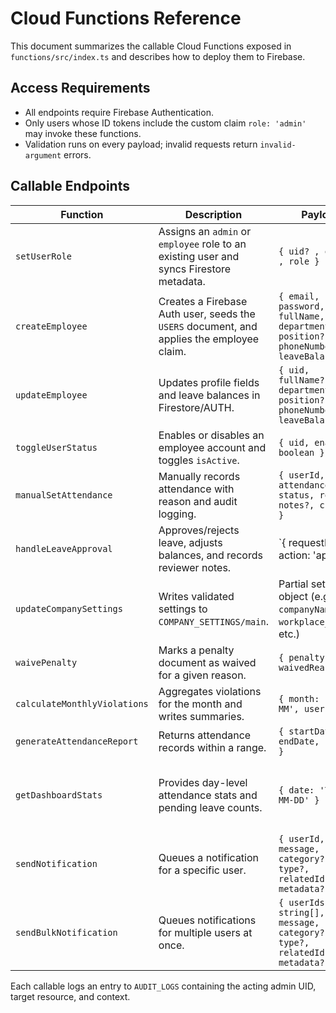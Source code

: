 # Cloud Functions Reference

This document summarizes the callable Cloud Functions exposed in `functions/src/index.ts` and describes how to deploy them to Firebase.

## Access Requirements
- All endpoints require Firebase Authentication.
- Only users whose ID tokens include the custom claim `role: 'admin'` may invoke these functions.
- Validation runs on every payload; invalid requests return `invalid-argument` errors.

## Callable Endpoints
| Function | Description | Payload | Response |
| --- | --- | --- | --- |
| `setUserRole` | Assigns an `admin` or `employee` role to an existing user and syncs Firestore metadata. | `{ uid? , email? , role }` | `{ success: true, message }` |
| `createEmployee` | Creates a Firebase Auth user, seeds the `USERS` document, and applies the employee claim. | `{ email, password, fullName, department?, position?, phoneNumber?, leaveBalances? }` | `{ uid }` |
| `updateEmployee` | Updates profile fields and leave balances in Firestore/AUTH. | `{ uid, fullName?, department?, position?, phoneNumber?, leaveBalances? }` | `{ success: true }` |
| `toggleUserStatus` | Enables or disables an employee account and toggles `isActive`. | `{ uid, enable: boolean }` | `{ success: true }` |
| `manualSetAttendance` | Manually records attendance with reason and audit logging. | `{ userId, attendanceDate, status, reason, notes?, checks? }` | `{ success: true }` |
| `handleLeaveApproval` | Approves/rejects leave, adjusts balances, and records reviewer notes. | `{ requestId, action: 'approve' | 'reject', notes? }` | `{ success: true }` |
| `updateCompanySettings` | Writes validated settings to `COMPANY_SETTINGS/main`. | Partial settings object (e.g. `companyName`, `workplace_center`, etc.) | `{ success: true }` |
| `waivePenalty` | Marks a penalty document as waived for a given reason. | `{ penaltyId, waivedReason }` | `{ success: true }` |
| `calculateMonthlyViolations` | Aggregates violations for the month and writes summaries. | `{ month: 'YYYY-MM', userId? }` | `{ processed }` |
| `generateAttendanceReport` | Returns attendance records within a range. | `{ startDate, endDate, userId? }` | `{ total, records }` |
| `getDashboardStats` | Provides day-level attendance stats and pending leave counts. | `{ date: 'YYYY-MM-DD' }` | `{ attendance: { present, absent, halfDay, total }, pendingLeaves }` |
| `sendNotification` | Queues a notification for a specific user. | `{ userId, title, message, category?, type?, relatedId?, metadata? }` | `{ success: true }` |
| `sendBulkNotification` | Queues notifications for multiple users at once. | `{ userIds: string[], title, message, category?, type?, relatedId?, metadata? }` | `{ count }` |

Each callable logs an entry to `AUDIT_LOGS` containing the acting admin UID, target resource, and context.

